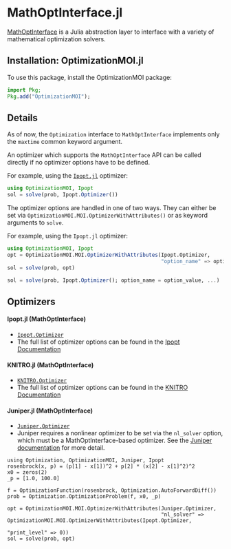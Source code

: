 # MathOptInterface.jl

[MathOptInterface](https://github.com/jump-dev/MathOptInterface.jl) is a Julia
abstraction layer to interface with a variety of mathematical optimization solvers.

## Installation: OptimizationMOI.jl

To use this package, install the OptimizationMOI package:

```julia
import Pkg;
Pkg.add("OptimizationMOI");
```

## Details

As of now, the `Optimization` interface to `MathOptInterface` implements only
the `maxtime` common keyword argument.

An optimizer which supports the `MathOptInterface` API can be called
directly if no optimizer options have to be defined.

For example, using the [`Ipopt.jl`](https://github.com/jump-dev/Ipopt.jl)
optimizer:

```julia
using OptimizationMOI, Ipopt
sol = solve(prob, Ipopt.Optimizer())
```

The optimizer options are handled in one of two ways. They can either be set via
`OptimizationMOI.MOI.OptimizerWithAttributes()` or as keyword arguments to `solve`.

For example, using the `Ipopt.jl` optimizer:

```julia
using OptimizationMOI, Ipopt
opt = OptimizationMOI.MOI.OptimizerWithAttributes(Ipopt.Optimizer,
                                                  "option_name" => option_value, ...)
sol = solve(prob, opt)

sol = solve(prob, Ipopt.Optimizer(); option_name = option_value, ...)
```

## Optimizers

#### Ipopt.jl (MathOptInterface)

  - [`Ipopt.Optimizer`](https://github.com/jump-dev/Ipopt.jl)
  - The full list of optimizer options can be found in the [Ipopt Documentation](https://coin-or.github.io/Ipopt/OPTIONS.html#OPTIONS_REF)

#### KNITRO.jl (MathOptInterface)

  - [`KNITRO.Optimizer`](https://github.com/jump-dev/KNITRO.jl)
  - The full list of optimizer options can be found in the [KNITRO Documentation](https://www.artelys.com/docs/knitro//3_referenceManual/callableLibraryAPI.html)

#### Juniper.jl (MathOptInterface)

  - [`Juniper.Optimizer`](https://github.com/lanl-ansi/Juniper.jl)
  - Juniper requires a nonlinear optimizer to be set via the `nl_solver` option,
    which must be a MathOptInterface-based optimizer. See the
    [Juniper documentation](https://github.com/lanl-ansi/Juniper.jl) for more
    detail.

```@example MOI
using Optimization, OptimizationMOI, Juniper, Ipopt
rosenbrock(x, p) = (p[1] - x[1])^2 + p[2] * (x[2] - x[1]^2)^2
x0 = zeros(2)
_p = [1.0, 100.0]

f = OptimizationFunction(rosenbrock, Optimization.AutoForwardDiff())
prob = Optimization.OptimizationProblem(f, x0, _p)

opt = OptimizationMOI.MOI.OptimizerWithAttributes(Juniper.Optimizer,
                                                  "nl_solver" => OptimizationMOI.MOI.OptimizerWithAttributes(Ipopt.Optimizer,
                                                                                                             "print_level" => 0))
sol = solve(prob, opt)
```
